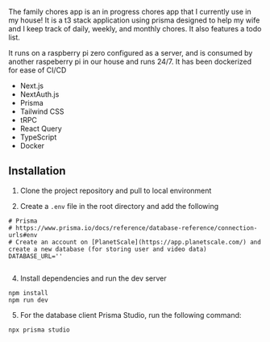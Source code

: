 The family chores app is an in progress chores app that I currently use in my house! It is a t3 stack application using prisma designed to help my wife and I keep track of daily, weekly, and monthly chores. It also features a todo list.

It runs on a raspberry pi zero configured as a server, and is consumed by another raspeberry pi in our house and runs 24/7. It has been dockerized for ease of CI/CD

- Next.js
- NextAuth.js
- Prisma
- Tailwind CSS
- tRPC
- React Query
- TypeScript
- Docker

## Installation

1. Clone the project repository and pull to local environment

2. Create a `.env` file in the root directory and add the following

```
# Prisma
# https://www.prisma.io/docs/reference/database-reference/connection-urls#env
# Create an account on [PlanetScale](https://app.planetscale.com/) and create a new database (for storing user and video data)
DATABASE_URL=''


```

4. Install dependencies and run the dev server

```
npm install
npm run dev

```

5. For the database client Prisma Studio, run the following command:

```
npx prisma studio
```
